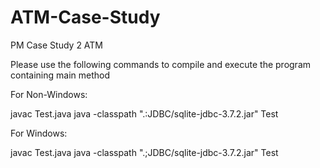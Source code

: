 # ATM-Case-Study
PM Case Study 2 ATM

Please use the following commands to compile and execute the program containing main method

For Non-Windows:

javac Test.java
java -classpath ".:JDBC/sqlite-jdbc-3.7.2.jar" Test

For Windows:

javac Test.java
java -classpath ".;JDBC/sqlite-jdbc-3.7.2.jar" Test